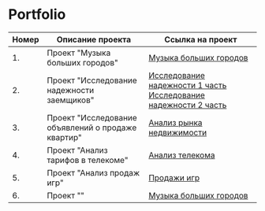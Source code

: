 # Portfolio

|Номер|Описание проекта|Ссылка на проект|
|-----------|-----------|-----------|
|1.|Проект "Музыка больших городов"|[Музыка больших городов](https://github.com/AnastasiaEfremovaS/Portfolio/blob/main/muzika_bolshih_gorodov.ipynb)|
|2.|Проект "Исследование надежности заемщиков"|[Исследование надежности 1 часть](https://github.com/AnastasiaEfremovaS/Portfolio/blob/main/2_credit_rating_1.ipynb) [Исследование надежности 2 часть](https://github.com/AnastasiaEfremovaS/Portfolio/blob/main/2_credit_rating_2.ipynb)|
|3.|Проект "Исследование объявлений о продаже квартир"|[Анализ рынка недвижимости](https://github.com/AnastasiaEfremovaS/Portfolio/blob/main/rynok_nedvijimosti.ipynb)|
|4.|Проект "Анализ тарифов в телекоме"|[Анализ телекома](https://github.com/AnastasiaEfremovaS/Portfolio/blob/main/telekom.ipynb)|
|5.|Проект "Анализ продаж игр"|[Продажи игр](https://github.com/AnastasiaEfremovaS/Portfolio/blob/main/5_sborny_1.ipynb)|
|6.|Проект ""|[Музыка больших городов](https://github.com/AnastasiaEfremovaS/Portfolio/blob/main/muzika_bolshih_gorodov.ipynb)|
